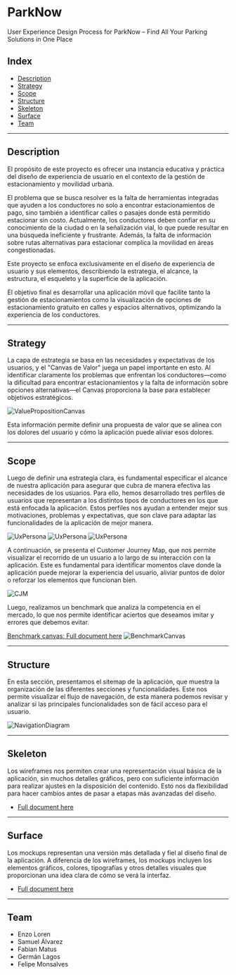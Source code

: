# ParkNow
User Experience Design Process for ParkNow – Find All Your Parking Solutions in One Place

## Index
- [Description](#description)
- [Strategy](#strategy)
- [Scope](#scope)
- [Structure](#structure)
- [Skeleton](#skeleton)
- [Surface](#surface)
- [Team](#Team)

---

## Description
El propósito de este proyecto es ofrecer una instancia educativa y práctica del diseño de experiencia de usuario en el contexto de la gestión de estacionamiento y movilidad urbana.

El problema que se busca resolver es la falta de herramientas integradas que ayuden a los conductores no solo a encontrar estacionamientos de pago, sino también a identificar calles o pasajes donde está permitido estacionar sin costo. Actualmente, los conductores deben confiar en su conocimiento de la ciudad o en la señalización vial, lo que puede resultar en una búsqueda ineficiente y frustrante. Además, la falta de información sobre rutas alternativas para estacionar complica la movilidad en áreas congestionadas.

Este proyecto se enfoca exclusivamente en el diseño de experiencia de usuario y sus elementos, describiendo la estrategia, el alcance, la estructura, el esqueleto y la superficie de la aplicación.

El objetivo final es desarrollar una aplicación móvil que facilite tanto la gestión de estacionamientos como la visualización de opciones de estacionamiento gratuito en calles y espacios alternativos, optimizando la experiencia de los conductores.

---

## Strategy
La capa de estrategia se basa en las necesidades y expectativas de los usuarios, y el "Canvas de Valor" juega un papel importante en esto. Al identificar claramente los problemas que enfrentan los conductores—como la dificultad para encontrar estacionamientos y la falta de información sobre opciones alternativas—el Canvas proporciona la base para establecer objetivos estratégicos.

![ValuePropositionCanvas](files/ValuePropositionCanvas.png)

Esta información permite definir una propuesta de valor que se alinea con los dolores del usuario y cómo la aplicación puede aliviar esos dolores.

---

## Scope
Luego de definir una estrategia clara, es fundamental especificar el alcance de nuestra aplicación para asegurar que cubra de manera efectiva las necesidades de los usuarios. Para ello, hemos desarrollado tres perfiles de usuarios que representan a los distintos tipos de conductores en los que está enfocada la aplicación. Estos perfiles nos ayudan a entender mejor sus motivaciones, problemas y expectativas, que son clave para adaptar las funcionalidades de la aplicación de mejor manera.


![UxPersona](files/UxPersonJorge.png)
![UxPersona](files/UxPersonSandra.png)
![UxPersona](files/UxPersonLeonardo.png)


A continuación, se presenta el Customer Journey Map, que nos permite visualizar el recorrido de un usuario a lo largo de su interacción con la aplicación. Este es fundamental para identificar momentos clave donde la aplicación puede mejorar la experiencia del usuario, aliviar puntos de dolor o reforzar los elementos que funcionan bien.

![CJM](files/CJM.png)

Luego, realizamos un benchmark que analiza la competencia en el mercado, lo que nos permite identificar aciertos que deseamos imitar y errores que debemos evitar.

[Benchmark canvas: Full document here](files/BenchmarkCanvas.pdf)
![BenchmarkCanvas](files/Benchmark.png) 

---

## Structure
En esta sección, presentamos el sitemap de la aplicación, que muestra la organización de las diferentes secciones y funcionalidades. Este nos permite visualizar el flujo de navegación, de esta manera podemos revisar y analizar si las principales funcionalidades son de fácil acceso para el usuario.

![NavigationDiagram](files/sitemap.png)

---

## Skeleton
Los wireframes nos permiten crear una representación visual básica de la aplicación, sin muchos detalles gráficos, pero con suficiente información para realizar ajustes en la disposición del contenido. Esto nos da flexibilidad para hacer cambios antes de pasar a etapas más avanzadas del diseño.

- [Full document here](deliverables/Wireframes.pdf)

---

## Surface
Los mockups representan una versión más detallada y fiel al diseño final de la aplicación. A diferencia de los wireframes, los mockups incluyen los elementos gráficos, colores, tipografías y otros detalles visuales que proporcionan una idea clara de cómo se verá la interfaz.
- [Full document here](deliverables/Mockups.pdf)

---

## Team
- Enzo Loren
- Samuel Álvarez
- Fabian Matus
- Germán Lagos 
- Felipe Monsalves
